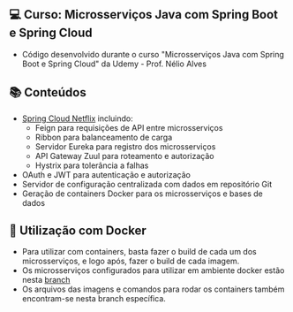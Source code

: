 ## 💻 Curso: Microsserviços Java com Spring Boot e Spring Cloud
- Código desenvolvido durante o curso "Microsserviços Java com Spring Boot e Spring Cloud" da Udemy - Prof. Nélio Alves
## :books: Conteúdos
- [Spring Cloud Netflix](https://spring.io/projects/spring-cloud-netflix) incluindo: 
  - Feign para requisições de API entre microsserviços
  - Ribbon para balanceamento de carga
  - Servidor Eureka para registro dos microsserviços
  - API Gateway Zuul para roteamento e autorização
  - Hystrix para tolerância a falhas
- OAuth e JWT para autenticação e autorização
- Servidor de configuração centralizada com dados em repositório Git
- Geração de containers Docker para os microsserviços e bases de dados

## :whale: Utilização com Docker
- Para utilizar com containers, basta fazer o build de cada um dos microsserviços, e logo após, fazer o build de cada imagem.
- Os microsserviços configurados para utilizar em ambiente docker estão nesta [branch](https://github.com/rodrigo-lucio/curso-microsservicos-java-spring-boot-cloud/tree/docker) 
- Os arquivos das imagens e comandos para rodar os containers também encontram-se nesta branch específica.
